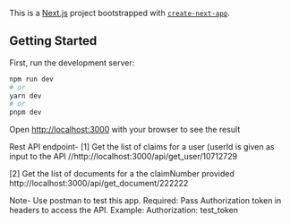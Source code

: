 This is a [Next.js](https://nextjs.org/) project bootstrapped with [`create-next-app`](https://github.com/vercel/next.js/tree/canary/packages/create-next-app).

## Getting Started

First, run the development server:

```bash
npm run dev
# or
yarn dev
# or
pnpm dev
```

Open [http://localhost:3000](http://localhost:3000) with your browser to see the result

Rest API endpoint-
[1] Get the list of claims for a user (userId is given as input to the API
//http://localhost:3000/api/get_user/10712729

[2] Get the list of documents for a the claimNumber provided
http://localhost:3000/api/get_document/222222

Note- Use postman to test this app.
Required: Pass Authorization token in headers to access the API.
Example:
Authorization: test_token
